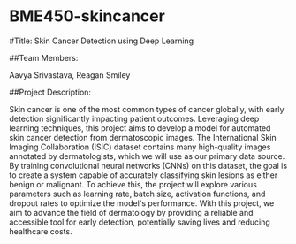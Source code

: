 # BME450-skincancer

#Title:
Skin Cancer Detection using Deep Learning

##Team Members:

Aavya Srivastava, Reagan Smiley

##Project Description:

Skin cancer is one of the most common types of cancer globally, with early detection significantly impacting patient outcomes. Leveraging deep learning techniques, this project aims to develop a model for automated skin cancer detection from dermatoscopic images. The International Skin Imaging Collaboration (ISIC) dataset contains many high-quality images annotated by dermatologists, which we will use as our primary data source. By training convolutional neural networks (CNNs) on this dataset, the goal is to create a system capable of accurately classifying skin lesions as either benign or malignant. To achieve this, the project will explore various parameters such as learning rate, batch size, activation functions, and dropout rates to optimize the model's performance. With this project, we aim to advance the field of dermatology by providing a reliable and accessible tool for early detection, potentially saving lives and reducing healthcare costs.
